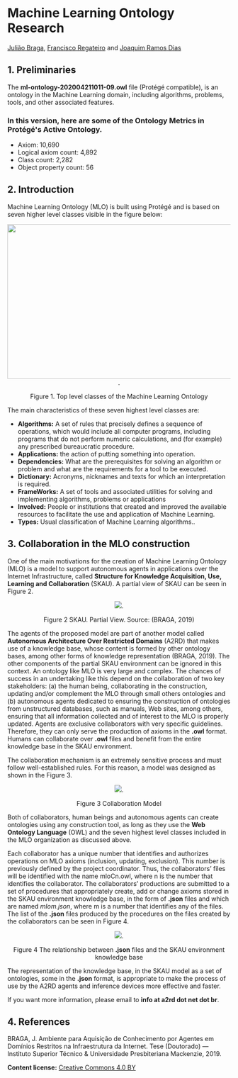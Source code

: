 
# Machine Learning Ontology Research

[Julião Braga](http://www.braga.net.br), [Francisco Regateiro](https://fenix.tecnico.ulisboa.pt/homepage/ist13522) and [Joaquim Ramos Dias](https://fenix.tecnico.ulisboa.pt/homepage/ist13137) 

## 1. Preliminaries

The **ml-ontology-202004211011-09.owl** file (Protégé compatible), is an ontology in the Machine Learning domain, including algorithms, problems, tools, and other associated features.

### In this version, here are some of the Ontology Metrics in Protégé's Active Ontology.
- Axiom: 10,690
- Logical axiom count: 4,892
- Class count: 2,282
- Object property count: 56

## 2. Introduction

Machine Learning Ontology (MLO) is built using Protégé and is based on seven higher level
classes visible in the figure below:

<div align="center">
  <img src="http://a2rd.net.br/img/mlontologyTopClasses600.jpg" width="600px" height="349px">.
  
  Figure 1. Top level classes of the Machine Learning Ontology
</div>

The main characteristics of these seven highest level classes are:

- **Algorithms:** A set of rules that precisely defines a sequence of operations, which would include all computer programs, including programs that do not perform numeric calculations, and (for example) any prescribed bureaucratic procedure. 
- **Applications:** the action of putting something into operation.
- **Dependencies:** What are the prerequisites for solving an algorithm or problem and what are the requirements for a tool to be executed.
- **Dictionary:** Acronyms, nicknames and texts for which an interpretation is required.
- **FrameWorks:** A set of tools and associated utilities for solving and implementing algorithms, problems or applications
- **Involved:** People or institutions that created and improved the available resources to facilitate the use and application of Machine Learning. 
- **Types:** Usual classification of Machine Learning algorithms..

## 3. Collaboration in the MLO construction

One of the main motivations for the creation of Machine Learning Ontology (MLO) is a
model to support autonomous agents in applications over the Internet Infrastructure, called
**Structure for Knowledge Acquisition, Use, Learning and Collaboration** (SKAU). A
partial view of SKAU can be seen in Figure 2.

<div align="center">
  <img src="http://a2rd.net.br/img/partialSKAU.jpg">.
  
 Figure 2 SKAU. Partial View. Source: (BRAGA, 2019)
</div>

The agents of the proposed model are part of another model called **Autonomous Architecture
Over Restricted Domains** (A2RD) that makes use of a knowledge base, whose content is
formed by other ontology bases, among other forms of knowledge representation (BRAGA,
2019). The other components of the partial SKAU environment can be ignored in this context.
An ontology like MLO is very large and complex. The chances of success in an undertaking like
this depend on the collaboration of two key stakeholders: (a) the human being, collaborating in
the construction, updating and/or complement the MLO through small others ontologies and
(b) autonomous agents dedicated to ensuring the construction of ontologies from unstructured
databases, such as manuals, Web sites, among others, ensuring that all information collected
and of interest to the MLO is properly updated. Agents are exclusive collaborators with very
specific guidelines. Therefore, they can only serve the production of axioms in the **.owl** format.
Humans can collaborate over **.owl** files and benefit from the entire knowledge base in the SKAU
environment.

The collaboration mechanism is an extremely sensitive process and must follow well-established
rules. For this reason, a model was designed as shown in the Figure 3.

<div align="center">
  <img src="http://a2rd.net.br/img/ColaboratorModel.jp">.
  
 Figure 3 Collaboration Model
</div>

Both of collaborators, human beings and autonomous agents can create ontologies using any
construction tool, as long as they use the **Web Ontology Language** (OWL) and the seven
highest level classes included in the MLO organization as discussed above.

Each collaborator has a unique number that identifies and authorizes operations on MLO
axioms (inclusion, updating, exclusion). This number is previously defined by the project
coordinator. Thus, the collaborators’ files will be identified with the name mloCn.owl, where n
is the number that identifies the collaborator. The collaborators’ productions are submitted
to a set of procedures that appropriately create, add or change axioms stored in the SKAU
environment knowledge base, in the form of **.json** files and which are named *mlom.json*,
where m is a number that identifies any of the files. The list of the **.json** files produced by the
procedures on the files created by the collaborators can be seen in Figure 4.

<div align="center">
  <img src="http://a2rd.net.br/img/SKAUxmlo.jp">.
  
 Figure 4 The relationship between **.json** files and the SKAU environment knowledge base
</div>

The representation of the knowledge base, in the SKAU model as a set of ontologies, some in
the **.json** format, is appropriate to make the process of use by the A2RD agents and inference
devices more effective and faster.

If you want more information, please email to **info at a2rd dot net dot br**.

## 4. References

BRAGA, J. Ambiente para Aquisição de Conhecimento por Agentes em Domínios Restritos na
Infraestrutura da Internet. Tese (Doutorado) — Instituto Superior Técnico & Universidade
Presbiteriana Mackenzie, 2019.

**Content license:** [Creative Commons 4.0 BY](http://creativecommons.org/licenses/by/4.0/) 
